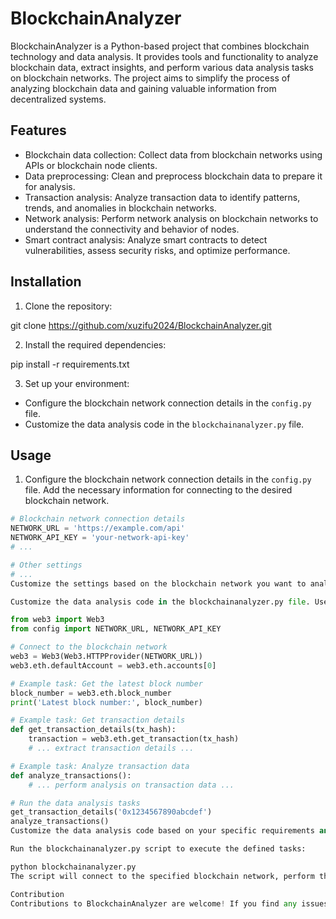 # BlockchainAnalyzer

BlockchainAnalyzer is a Python-based project that combines blockchain technology and data analysis. It provides tools and functionality to analyze blockchain data, extract insights, and perform various data analysis tasks on blockchain networks. The project aims to simplify the process of analyzing blockchain data and gaining valuable information from decentralized systems.

## Features

- Blockchain data collection: Collect data from blockchain networks using APIs or blockchain node clients.
- Data preprocessing: Clean and preprocess blockchain data to prepare it for analysis.
- Transaction analysis: Analyze transaction data to identify patterns, trends, and anomalies in blockchain networks.
- Network analysis: Perform network analysis on blockchain networks to understand the connectivity and behavior of nodes.
- Smart contract analysis: Analyze smart contracts to detect vulnerabilities, assess security risks, and optimize performance.

## Installation

1. Clone the repository:

git clone https://github.com/xuzifu2024/BlockchainAnalyzer.git


2. Install the required dependencies:

pip install -r requirements.txt


3. Set up your environment:

- Configure the blockchain network connection details in the `config.py` file.
- Customize the data analysis code in the `blockchainanalyzer.py` file.

## Usage

1. Configure the blockchain network connection details in the `config.py` file. Add the necessary information for connecting to the desired blockchain network.

```python
# Blockchain network connection details
NETWORK_URL = 'https://example.com/api'
NETWORK_API_KEY = 'your-network-api-key'
# ...

# Other settings
# ...
Customize the settings based on the blockchain network you want to analyze.

Customize the data analysis code in the blockchainanalyzer.py file. Use Python libraries like Web3.py, Pandas, and NumPy to interact with blockchain networks and perform data analysis.

from web3 import Web3
from config import NETWORK_URL, NETWORK_API_KEY

# Connect to the blockchain network
web3 = Web3(Web3.HTTPProvider(NETWORK_URL))
web3.eth.defaultAccount = web3.eth.accounts[0]

# Example task: Get the latest block number
block_number = web3.eth.block_number
print('Latest block number:', block_number)

# Example task: Get transaction details
def get_transaction_details(tx_hash):
    transaction = web3.eth.get_transaction(tx_hash)
    # ... extract transaction details ...

# Example task: Analyze transaction data
def analyze_transactions():
    # ... perform analysis on transaction data ...

# Run the data analysis tasks
get_transaction_details('0x1234567890abcdef')
analyze_transactions()
Customize the data analysis code based on your specific requirements and the blockchain network you want to analyze.

Run the blockchainanalyzer.py script to execute the defined tasks:

python blockchainanalyzer.py
The script will connect to the specified blockchain network, perform the defined data analysis tasks, and output the results.

Contribution
Contributions to BlockchainAnalyzer are welcome! If you find any issues or have suggestions for improvements, please create a new issue or submit a pull request.

